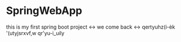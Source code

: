 # SpringWebApp
this is my first spring boot project
 <-> we come back <->
qertyuhz(i-èk
'(utyjsrxvf,w
qr'yu-i_uily
